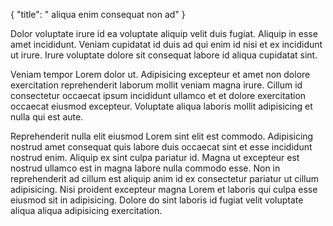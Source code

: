 {
  "title": " aliqua enim consequat non ad"
}

Dolor voluptate irure id ea voluptate aliquip velit duis fugiat. Aliquip in esse amet incididunt. Veniam cupidatat id duis ad qui enim id nisi et ex incididunt ut irure. Irure voluptate dolore sit consequat labore id aliqua cupidatat sint.

Veniam tempor Lorem dolor ut. Adipisicing excepteur et amet non dolore exercitation reprehenderit laborum mollit veniam magna irure. Cillum id consectetur occaecat ipsum incididunt ullamco et et dolore exercitation occaecat eiusmod excepteur. Voluptate aliqua laboris mollit adipisicing et nulla qui est aute.

Reprehenderit nulla elit eiusmod Lorem sint elit est commodo. Adipisicing nostrud amet consequat quis labore duis occaecat sint et esse incididunt nostrud enim. Aliquip ex sint culpa pariatur id. Magna ut excepteur est nostrud ullamco est in magna labore nulla commodo esse. Non in reprehenderit ad cillum est aliquip anim id ex consectetur pariatur ut cillum adipisicing. Nisi proident excepteur magna Lorem et laboris qui culpa esse eiusmod sit in adipisicing. Dolore do sint laboris id fugiat velit voluptate aliqua aliqua adipisicing exercitation.